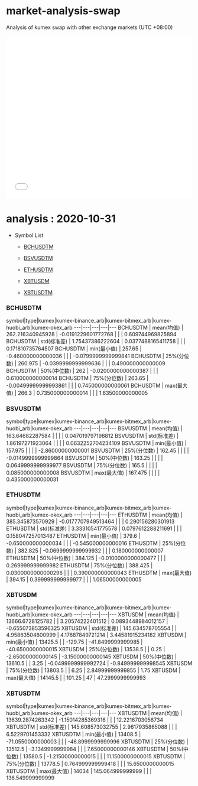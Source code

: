 # market-analysis-swap
Analysis of kumex swap with other exchange markets (UTC +08:00)

<iframe width="100%" height="440" src="./data.html" frameborder="no" border="0" scrolling="no"></iframe>

# analysis : 2020-10-31
* Symbol List

  * [BCHUSDTM](#bchusdtm)

  * [BSVUSDTM](#bsvusdtm)

  * [ETHUSDTM](#ethusdtm)

  * [XBTUSDM](#xbtusdm)

  * [XBTUSDTM](#xbtusdtm)


### BCHUSDTM

symbol|type|kumex|kumex-binance_arb|kumex-bitmex_arb|kumex-huobi_arb|kumex-okex_arb
---|---|---|---|---
BCHUSDTM | mean(均值) | 262.216340945928 | -0.0191229601772768 |  |  | 0.609744969825894
BCHUSDTM | std(标准差) | 1.75437386222604 | 0.0377488165411758 |  |  | 0.171810735764507
BCHUSDTM | min(最小值) | 257.65 | -0.460000000000036 |  |  | -0.0799999999999841
BCHUSDTM | 25%(分位数) | 260.975 | -0.0399999999999636 |  |  | 0.490000000000009
BCHUSDTM | 50%(中位数) | 262 | -0.0200000000000387 |  |  | 0.610000000000014
BCHUSDTM | 75%(分位数) | 263.65 | -0.00499999999993861 |  |  | 0.745000000000061
BCHUSDTM | max(最大值) | 266.3 | 0.735000000000014 |  |  | 1.63500000000005


### BSVUSDTM

symbol|type|kumex|kumex-binance_arb|kumex-bitmex_arb|kumex-huobi_arb|kumex-okex_arb
---|---|---|---|---
BSVUSDTM | mean(均值) | 163.64682287584 |  |  |  | 0.047019797198812
BSVUSDTM | std(标准差) | 1.86197271923064 |  |  |  | 0.0632252704234109
BSVUSDTM | min(最小值) | 157.975 |  |  |  | -2.86000000000001
BSVUSDTM | 25%(分位数) | 162.45 |  |  |  | -0.0149999999999864
BSVUSDTM | 50%(中位数) | 163.25 |  |  |  | 0.0649999999999977
BSVUSDTM | 75%(分位数) | 165.5 |  |  |  | 0.085000000000008
BSVUSDTM | max(最大值) | 167.475 |  |  |  | 0.435000000000031


### ETHUSDTM

symbol|type|kumex|kumex-binance_arb|kumex-bitmex_arb|kumex-huobi_arb|kumex-okex_arb
---|---|---|---|---
ETHUSDTM | mean(均值) | 385.345873570929 | -0.0177707949513464 |  |  | 0.290156280301913
ETHUSDTM | std(标准差) | 3.33310541775578 | 0.0797612288211691 |  |  | 0.158047257013487
ETHUSDTM | min(最小值) | 379.6 | -0.650000000000034 |  |  | -0.545000000000016
ETHUSDTM | 25%(分位数) | 382.825 | -0.0699999999999932 |  |  | 0.180000000000007
ETHUSDTM | 50%(中位数) | 384.125 | -0.0100000000000477 |  |  | 0.269999999999982
ETHUSDTM | 75%(分位数) | 388.425 | 0.0300000000000296 |  |  | 0.390000000000043
ETHUSDTM | max(最大值) | 394.15 | 0.399999999999977 |  |  | 1.06500000000005


### XBTUSDM

symbol|type|kumex|kumex-binance_arb|kumex-bitmex_arb|kumex-huobi_arb|kumex-okex_arb
---|---|---|---|---
XBTUSDM | mean(均值) | 13666.6728125782 |  | 3.20574222401512 | 0.0893448984012157 | -0.655073853596325
XBTUSDM | std(标准差) | 145.634578705554 |  | 4.95863504800999 | 4.17887849721214 | 3.44581915234182
XBTUSDM | min(最小值) | 13425.5 |  | -129.75 | -41.8499999999985 | -40.6500000000015
XBTUSDM | 25%(分位数) | 13538.5 |  | 0.25 | -2.65000000000145 | -3.15000000000145
XBTUSDM | 50%(中位数) | 13610.5 |  | 3.25 | -0.0499999999992724 | -0.849999999998545
XBTUSDM | 75%(分位数) | 13803.5 |  | 6.25 | 2.84999999999855 | 1.75
XBTUSDM | max(最大值) | 14145.5 |  | 101.25 | 47 | 47.2999999999993


### XBTUSDTM

symbol|type|kumex|kumex-binance_arb|kumex-bitmex_arb|kumex-huobi_arb|kumex-okex_arb
---|---|---|---|---
XBTUSDTM | mean(均值) | 13639.2874263342 | -1.15014285369316 |  |  | 12.2216703056734
XBTUSDTM | std(标准差) | 145.608573032755 | 2.9617935865088 |  |  | 6.5229701453332
XBTUSDTM | min(最小值) | 13408.5 | -71.0550000000003 |  |  | -46.8999999999996
XBTUSDTM | 25%(分位数) | 13512.5 | -3.1349999999984 |  |  | 7.65000000000146
XBTUSDTM | 50%(中位数) | 13580.5 | -1.21500000000015 |  |  | 11.1500000000015
XBTUSDTM | 75%(分位数) | 13778.5 | 0.764999999999418 |  |  | 15.6500000000015
XBTUSDTM | max(最大值) | 14034 | 145.064999999999 |  |  | 136.549999999999

